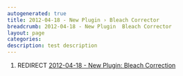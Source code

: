 ```yaml
---
autogenerated: true
title: 2012-04-18 - New Plugin › Bleach Corrector
breadcrumb: 2012-04-18 - New Plugin  Bleach Corrector
layout: page
categories: 
description: test description
---
```


1.  REDIRECT [2012-04-18 - New Plugin: Bleach Correction](2012-04-18_-_New_Plugin__Bleach_Correction )
